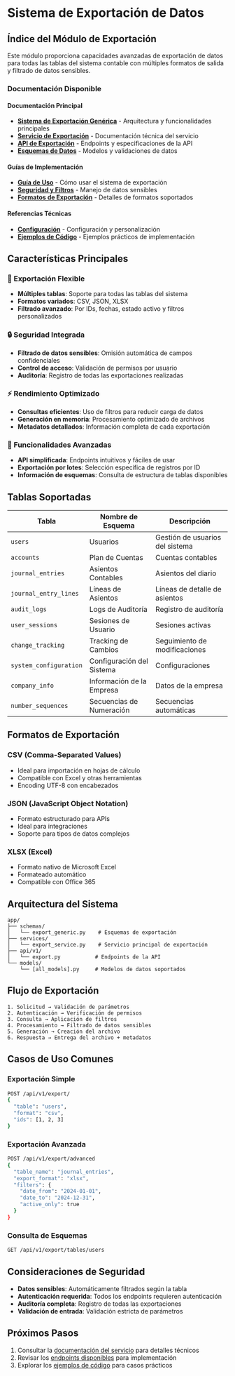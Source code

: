 # Sistema de Exportación de Datos

## Índice del Módulo de Exportación

Este módulo proporciona capacidades avanzadas de exportación de datos para todas las tablas del sistema contable con múltiples formatos de salida y filtrado de datos sensibles.

### Documentación Disponible

#### Documentación Principal
- [**Sistema de Exportación Genérica**](./export-system.md) - Arquitectura y funcionalidades principales
- [**Servicio de Exportación**](./export-service.md) - Documentación técnica del servicio
- [**API de Exportación**](./export-endpoints.md) - Endpoints y especificaciones de la API
- [**Esquemas de Datos**](./export-schemas.md) - Modelos y validaciones de datos

#### Guías de Implementación
- [**Guía de Uso**](./export-usage.md) - Cómo usar el sistema de exportación
- [**Seguridad y Filtros**](./export-security.md) - Manejo de datos sensibles
- [**Formatos de Exportación**](./export-formats.md) - Detalles de formatos soportados

#### Referencias Técnicas
- [**Configuración**](./export-configuration.md) - Configuración y personalización
- [**Ejemplos de Código**](./export-examples.md) - Ejemplos prácticos de implementación

## Características Principales

### 🔄 Exportación Flexible
- **Múltiples tablas**: Soporte para todas las tablas del sistema
- **Formatos variados**: CSV, JSON, XLSX
- **Filtrado avanzado**: Por IDs, fechas, estado activo y filtros personalizados

### 🔒 Seguridad Integrada
- **Filtrado de datos sensibles**: Omisión automática de campos confidenciales
- **Control de acceso**: Validación de permisos por usuario
- **Auditoría**: Registro de todas las exportaciones realizadas

### ⚡ Rendimiento Optimizado
- **Consultas eficientes**: Uso de filtros para reducir carga de datos
- **Generación en memoria**: Procesamiento optimizado de archivos
- **Metadatos detallados**: Información completa de cada exportación

### 🎯 Funcionalidades Avanzadas
- **API simplificada**: Endpoints intuitivos y fáciles de usar
- **Exportación por lotes**: Selección específica de registros por ID
- **Información de esquemas**: Consulta de estructura de tablas disponibles

## Tablas Soportadas

| Tabla | Nombre de Esquema | Descripción |
|-------|------------------|-------------|
| `users` | Usuarios | Gestión de usuarios del sistema |
| `accounts` | Plan de Cuentas | Cuentas contables |
| `journal_entries` | Asientos Contables | Asientos del diario |
| `journal_entry_lines` | Líneas de Asientos | Líneas de detalle de asientos |
| `audit_logs` | Logs de Auditoría | Registro de auditoría |
| `user_sessions` | Sesiones de Usuario | Sesiones activas |
| `change_tracking` | Tracking de Cambios | Seguimiento de modificaciones |
| `system_configuration` | Configuración del Sistema | Configuraciones |
| `company_info` | Información de la Empresa | Datos de la empresa |
| `number_sequences` | Secuencias de Numeración | Secuencias automáticas |

## Formatos de Exportación

### CSV (Comma-Separated Values)
- Ideal para importación en hojas de cálculo
- Compatible con Excel y otras herramientas
- Encoding UTF-8 con encabezados

### JSON (JavaScript Object Notation)
- Formato estructurado para APIs
- Ideal para integraciones
- Soporte para tipos de datos complejos

### XLSX (Excel)
- Formato nativo de Microsoft Excel
- Formateado automático
- Compatible con Office 365

## Arquitectura del Sistema

```
app/
├── schemas/
│   └── export_generic.py    # Esquemas de exportación
├── services/
│   └── export_service.py    # Servicio principal de exportación
├── api/v1/
│   └── export.py           # Endpoints de la API
└── models/
    └── [all_models].py     # Modelos de datos soportados
```

## Flujo de Exportación

```
1. Solicitud → Validación de parámetros
2. Autenticación → Verificación de permisos
3. Consulta → Aplicación de filtros
4. Procesamiento → Filtrado de datos sensibles
5. Generación → Creación del archivo
6. Respuesta → Entrega del archivo + metadatos
```

## Casos de Uso Comunes

### Exportación Simple
```bash
POST /api/v1/export/
{
  "table": "users",
  "format": "csv",
  "ids": [1, 2, 3]
}
```

### Exportación Avanzada
```bash
POST /api/v1/export/advanced
{
  "table_name": "journal_entries",
  "export_format": "xlsx",
  "filters": {
    "date_from": "2024-01-01",
    "date_to": "2024-12-31",
    "active_only": true
  }
}
```

### Consulta de Esquemas
```bash
GET /api/v1/export/tables/users
```

## Consideraciones de Seguridad

- **Datos sensibles**: Automáticamente filtrados según la tabla
- **Autenticación requerida**: Todos los endpoints requieren autenticación
- **Auditoría completa**: Registro de todas las exportaciones
- **Validación de entrada**: Validación estricta de parámetros

## Próximos Pasos

1. Consultar la [documentación del servicio](./export-service.md) para detalles técnicos
2. Revisar los [endpoints disponibles](./export-endpoints.md) para implementación
3. Explorar los [ejemplos de código](./export-examples.md) para casos prácticos
